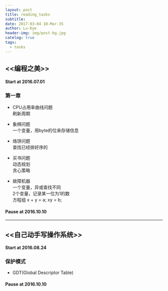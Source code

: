 ```yaml
---
layout: post
title: reading_tasks
subtitle: 
date: 2017-03-04 10-Mar-35
author: Lu-Kye
header-img: img/post-bg.jpg
catelog: true
tags: 
  - tasks
---
```

## <<编程之美>>

#### Start at 2016.07.01

### 第一章
- CPU占用率曲线问题    
刷新周期    

- 象棋问题    
一个变量，用byte的位来存储信息

- 烙饼问题    
查找已经排好序的

- 买书问题     
动态规划   
贪心策略   

- 故障机器    
一个变量，异或查找不同    
2个变量，记录某一位为1的数   
方程组 x + y = a; xy = b;    

#### Pause at 2016.10.10

---

## <<自己动手写操作系统>>

#### Start at 2016.08.24

### 保护模式
- GDT(Global Descriptor Table)

#### Pause at 2016.10.10
